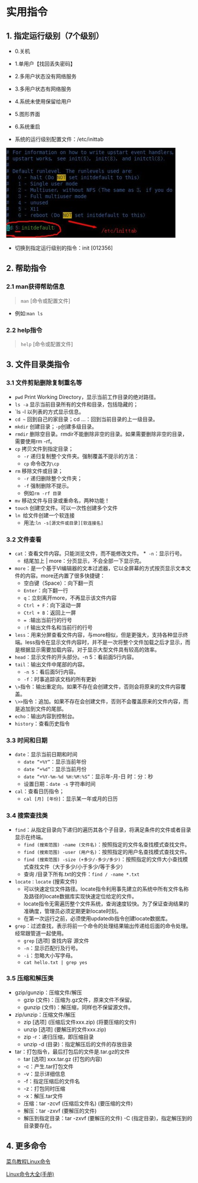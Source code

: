 # 实用指令

## 1. 指定运行级别（7个级别）

* 0.关机
* 1.单用户【找回丢失密码】
* 2.多用户状态没有网络服务
* 3.多用户状态有网络服务
* 4.系统未使用保留给用户
* 5.图形界面
* 6.系统重启

* 系统的运行级别配置文件：/etc/inittab


![3.5运行级别指令.jpg](../Linux_note/images/3.5运行级别指令.jpg)
* 切换到指定运行级别的指令：init [012356]

## 2. 帮助指令

### 2.1 man获得帮助信息

> `man` [命令或配置文件]

* 例如:`man ls`

### 2.2 help指令

> `help` [命令或配置文件]

## 3. 文件目录类指令

### 3.1 文件剪贴删除复制重名等

* `pwd` Print Working Directory，显示当前工作目录的绝对路径。
* `ls -a` 显示当前目录所有的文件和目录，包括隐藏的；
* `ls -l 以列表的方式显示信息。
* `cd ~` 回到自己的家目录；cd …：回到当前目录的上一级目录。
* `mkdir` 创建目录；`-p`创建多级目录。
* `rmdir` 删除空目录。rmdir不能删除非空的目录。如果需要删除非空的目录，需要使用rm -rf。
* `cp` 拷贝文件到指定目录；
  * `-r` 递归复制整个文件夹。强制覆盖不提示的方法：
  * `cp` 命令改为`\cp`
* `rm` 移除文件或目录；
  * `-r` 递归删除整个文件夹；
  * `-f` 强制删除不提示。
  * 例如`rm -rf 目录`
* `mv` 移动文件与目录或重命名，两种功能！
* `touch` 创建空文件。可以一次性创建多个文件
* `ln `给文件创建一个软连接
  * 用法:`ln -s[源文件或目录][软连接名]`

### 3.2 文件查看

* `cat`：查看文件内容。只能浏览文件，而不能修改文件。
  *` -n`：显示行号。
  * 结尾加上 | more：分页显示，不会全部一下显示完。
* `more`：是一个基于VI编辑器的文本过滤器，它以全屏幕的方式按页显示文本文件的内容。more还内置了很多快捷键：
  * 空白键（Space）：向下翻一页
  * `Enter`：向下翻一行
  * `q`：立刻离开more，不再显示该文件内容
  * `Ctrl + F`：向下滚动一屏
  * `Ctrl + B`：返回上一屏
  * `= `:输出当前行的行号
  * `:f` 输出文件名和当前行的行号
* `less`：用来分屏查看文件内容，与more相似，但是更强大，支持各种显示终端。less指令在显示文件内容时，并不是一次将整个文件加载之后才显示，而是根据显示需要加载内容。对于显示大型文件具有较高的效率。
* `head`：显示文件的开头部分。-n 5：看前面5行内容。
* `tail`：输出文件中尾部的内容。
  * `-n 5`：看后面5行内容。
  * `-f`：时事追踪该文档的所有更新
* `\>`指令：输出重定向。如果不存在会创建文件，否则会将原来的文件内容覆盖。
* `\>>`指令：追加。如果不存在会创建文件，否则不会覆盖原来的文件内容，而是追加到文件的尾部。
* `echo`：输出内容到控制台。
* `history`：查看历史指令

### 3.3 时间和日期

* `date`：显示当前日期和时间
  * `date “+%Y”`：显示当前年份
  * `date “+%d”`：显示当前月份
  * `date “+%Y-%m-%d %H:%M:%S”`：显示年-月-日 时：分：秒
  * 设置日期：`date -s` 字符串时间
* `cal`：查看日历指令；
  * `cal [月] [年份]`：显示某一年或月的日历

### 3.4 搜索查找类

* `find`：从指定目录向下递归的遍历其各个子目录，将满足条件的文件或者目录显示在终端。
  * `find (搜索范围) -name (文件名)`：按照指定的文件名查找模式查找文件。
  * `find (搜索范围) -user (用户名)`：按照指定的用户名查找模式查找文件。
  * `find (搜索范围) -size (+多少/-多少/多少)`：按照指定的文件大小查找模式查找文件（大于多少/小于多少/等于多少）
  * 查询 /目录下所有.txt的文件：`find / -name *.txt`
* `locate：locate` (搜索文件)
  * 可以快速定位文件路径。locate指令利用事先建立的系统中所有文件名称及路径的locate数据库实现快速定位给定的文件。
  * locate指令无需遍历整个文件系统，查询速度较快。为了保证查询结果的准确度，管理员必须定期更新locate时刻。
  * 在第一次运行之前，必须使用updatedb指令创建locate数据库。
* `grep`：过滤查找，表示将前一个命令的处理结果输出传递给后面的命令处理。经常跟管道一起使用。
  * `grep` [选项] 查找内容 源文件
  * `-n`：显示匹配行及行号。
  * `-i`：忽略大小写字母。
  * `cat hello.txt | grep yes`

### 3.5 压缩和解压类

* gzip/gunzip：压缩文件/解压
  * gzip (文件)：压缩为.gz文件，原来文件不保留。
  * gunzip (文件)：解压缩，同样也不保留源文件。
* zip/unzip：压缩文件/解压
  * zip [选项] (压缩后文件xxx.zip) (将要压缩的文件)
  * unzip [选项] (要解压的文件xxx.zip)
  * zip -r：递归压缩，即压缩目录
  * unzip -d (目录)：指定解压后的文件的存放目录
* tar：打包指令，最后打包后的文件是.tar.gz的文件
  * tar [选项] xxx.tar.gz (打包的内容)
  * -c：产生.tar打包文件
  * -v：显示详细信息
  * -f：指定压缩后的文件名
  * -z：打包同时压缩
  * -x：解压.tar文件
  * 压缩：tar -zcvf (压缩后文件名) (要压缩的文件)
  * 解压：tar -zxvf (要解压的文件)
  * 解压到指定目录：tar -zxvf (要解压的文件) -C (指定目录)，指定解压到的目录要存在。

## 4. 更多命令

[菜鸟教程Linux命令](https://www.runoob.com/linux/linux-command-manual.html)


[Linux命令大全(手册)](https://www.linuxcool.com/)
